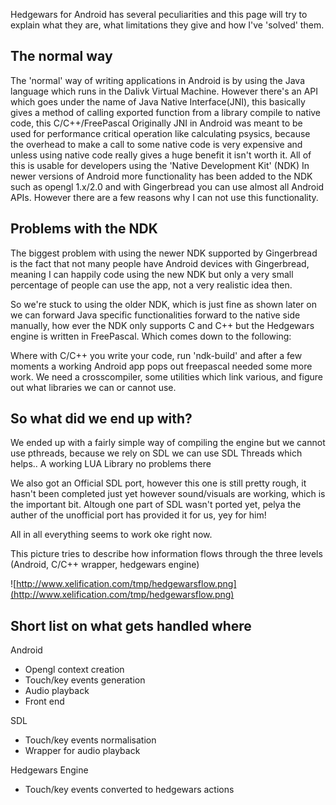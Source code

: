Hedgewars for Android has several peculiarities and this page will try to explain what they are, what limitations they give and how I've 'solved' them.

## The normal way ##

The 'normal' way  of writing applications in Android is by using the Java language which runs in the Dalivk Virtual Machine. However there's an API which goes under the name of Java Native Interface(JNI), this basically gives a method of calling exported function from a library compile to native code, this C/C++/FreePascal
Originally JNI in Android was meant to be used for performance critical operation like calculating psysics, because the overhead to make a call to some native code is very expensive and unless using native code really gives a huge benefit it isn't worth it. All of this is usable for developers using the 'Native Development Kit' (NDK) In newer versions of Android more functionality has been added to the NDK such as opengl 1.x/2.0 and with Gingerbread you can use almost all Android APIs. However there are a few reasons why I can not use this functionality.

## Problems with the NDK ##

The biggest problem with using the newer NDK supported by Gingerbread is the fact that not many people have Android devices with Gingerbread, meaning I can happily code using the new NDK but only a very small percentage of people can use the app, not a very realistic idea then.

So we're stuck to using the older NDK, which is just fine as shown later on we can forward Java specific functionalities forward to the native side manually, how ever the NDK only supports C and C++ but the Hedgewars engine is written in FreePascal. Which comes down to the following:

Where with C/C++ you write your code, run 'ndk-build' and after a few moments a working Android app pops out freepascal needed some more work. We need a crosscompiler, some utilities which link various, and figure out what libraries we can or cannot use.

## So what did we end up with? ##

We ended up with a fairly simple way of compiling the engine but we cannot use pthreads, because we rely on SDL we can use SDL Threads which helps.. A working LUA Library no problems there

We also got an Official SDL port, however this one is still pretty rough, it hasn't been completed just yet however sound/visuals are working, which is the important bit. Altough one part of SDL wasn't ported yet, pelya the auther of the unofficial port has provided it for us, yey for him!

All in all everything seems to work oke right now.

This picture tries to describe how information flows through the three levels (Android, C/C++ wrapper, hedgewars engine)

![http://www.xelification.com/tmp/hedgewarsflow.png](http://www.xelification.com/tmp/hedgewarsflow.png)

## Short list on what gets handled where ##

Android
  * Opengl context creation
  * Touch/key events generation
  * Audio playback
  * Front end

SDL
  * Touch/key events normalisation
  * Wrapper for audio playback

Hedgewars Engine
  * Touch/key events converted to hedgewars actions